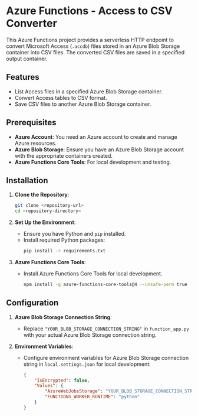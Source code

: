 # Azure Functions - Access to CSV Converter

This Azure Functions project provides a serverless HTTP endpoint to convert Microsoft Access (`.accdb`) files stored in an Azure Blob Storage container into CSV files. The converted CSV files are saved in a specified output container.

## Features

- List Access files in a specified Azure Blob Storage container.
- Convert Access tables to CSV format.
- Save CSV files to another Azure Blob Storage container.

## Prerequisites

- **Azure Account**: You need an Azure account to create and manage Azure resources.
- **Azure Blob Storage**: Ensure you have an Azure Blob Storage account with the appropriate containers created.
- **Azure Functions Core Tools**: For local development and testing.

## Installation

1. **Clone the Repository**:
    ```bash
    git clone <repository-url>
    cd <repository-directory>
    ```

2. **Set Up the Environment**:
    - Ensure you have Python and `pip` installed.
    - Install required Python packages:
      ```bash
      pip install -r requirements.txt
      ```

3. **Azure Functions Core Tools**:
    - Install Azure Functions Core Tools for local development.
      ```bash
      npm install -g azure-functions-core-tools@4 --unsafe-perm true
      ```

## Configuration

1. **Azure Blob Storage Connection String**:
    - Replace `"YOUR_BLOB_STORAGE_CONNECTION_STRING"` in `function_app.py` with your actual Azure Blob Storage connection string.

2. **Environment Variables**:
    - Configure environment variables for Azure Blob Storage connection string in `local.settings.json` for local development:
      ```json
      {
          "IsEncrypted": false,
          "Values": {
              "AzureWebJobsStorage": "YOUR_BLOB_STORAGE_CONNECTION_STRING",
              "FUNCTIONS_WORKER_RUNTIME": "python"
          }
      }
      ```
